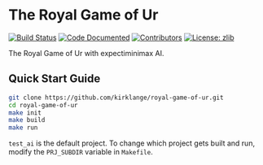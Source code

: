 # The Royal Game of Ur

[![Build Status](https://travis-ci.org/kirklange/royal-game-of-ur.svg?branch=master)](https://travis-ci.org/kirklange/royal-game-of-ur)
[![Code Documented](https://img.shields.io/badge/docs-passing-brightgreen.svg)](http://kirklange.com/royal-game-of-ur)
[![Contributors](https://img.shields.io/github/contributors/kirklange/royal-game-of-ur.svg)](https://github.com/kirklange/royal-game-of-ur/graphs/contributors)
[![License: zlib](https://img.shields.io/badge/license-zlib-blue.svg)](https://zlib.net/zlib_license.html)
<!--[![GitHub Issues](https://img.shields.io/github/issues/kirklange/royal-game-of-ur.svg)](https://github.com/kirklange/royal-game-of-ur/issues)-->

The Royal Game of Ur with expectiminimax AI.

## Quick Start Guide

```bash
git clone https://github.com/kirklange/royal-game-of-ur.git
cd royal-game-of-ur
make init
make build
make run
```

`test_ai` is the default project. To change which project gets built and run,
modify the `PRJ_SUBDIR` variable in `Makefile`.
